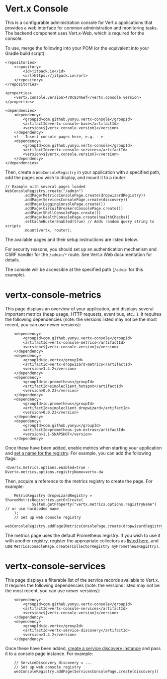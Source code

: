 Vert.x Console
==

This is a configurable administration console for Vert.x applications that provides a web interface for common administration and monitoring tasks.
The backend component uses Vert.x-Web, which is required for the console.

To use, merge the following into your POM (or the equivalent into your Gradle build script):

    <repositories>
        <repository>
            <id>jitpack.io</id>
            <url>https://jitpack.io</url>
        </repository>
    </repositories>

    <properties>
        <vertx.console.version>470c8346ef</vertx.console.version>
    </properties>

    <dependencies>
        <dependency>
            <groupId>com.github.yunyu.vertx-console</groupId>
            <artifactId>vertx-console-base</artifactId>
            <version>${vertx.console.version}</version>
        </dependency>
        <!-- Insert console pages here, e.g. -->
        <dependency>
            <groupId>com.github.yunyu.vertx-console</groupId>
            <artifactId>vertx-console-services</artifactId>
            <version>${vertx.console.version}</version>
        </dependency>
    </dependencies>

Then, create a `WebConsoleRegistry` in your application with a specified path, add the pages you wish to display, and mount it to a router:

	// Example with several pages loaded
    WebConsoleRegistry.create("/admin")
            .addPage(MetricsConsolePage.create(dropwizardRegistry))
            .addPage(ServicesConsolePage.create(discovery))
            .addPage(LoggingConsolePage.create())
            .addPage(CircuitBreakersConsolePage.create())
            .addPage(ShellConsolePage.create())
            .addPage(HealthConsolePage.create(healthChecks))
            .setCacheBusterEnabled(true) // Adds random query string to scripts
            .mount(vertx, router);

The available pages and their setup instructions are listed below.

For security reasons, you should set up an authentication mechanism and CSRF handler for the `/admin/*` route.
See Vert.x Web documentation for details.

The console will be accessible at the specified path (`/admin` for this example).

vertx-console-metrics
==

This page displays an overview of your application, and displays several important metrics (heap usage, HTTP requests, event bus, etc...).
It requires the following dependencies (note: the versions listed may not be the most recent, you can use newer versions):

        <dependency>
            <groupId>com.github.yunyu.vertx-console</groupId>
            <artifactId>vertx-console-metrics</artifactId>
            <version>${vertx.console.version}</version>
        </dependency>
        <dependency>
            <groupId>io.vertx</groupId>
            <artifactId>vertx-dropwizard-metrics</artifactId>
            <version>3.4.2</version>
        </dependency>
        <dependency>
            <groupId>io.prometheus</groupId>
            <artifactId>simpleclient_hotspot</artifactId>
            <version>0.0.23</version>
        </dependency>
        <dependency>
            <groupId>io.prometheus</groupId>
            <artifactId>simpleclient_dropwizard</artifactId>
            <version>0.0.23</version>
        </dependency>
        <dependency>
            <groupId>com.github.yunyu</groupId>
            <artifactId>prometheus-jvm-extras</artifactId>
            <version>1.1-SNAPSHOT</version>
        </dependency>

Once these have been added, enable metrics when starting your application and [set a name for the registry](http://vertx.io/docs/vertx-dropwizard-metrics/java/#_command_line_activation). For example, you can add the following flags:

    -Dvertx.metrics.options.enabled=true -Dvertx.metrics.options.registryName=vertx-dw

Then, acquire a reference to the metrics registry to create the page. For example:

        MetricRegistry dropwizardRegistry = SharedMetricRegistries.getOrCreate(
                System.getProperty("vertx.metrics.options.registryName") // or use hardcoded name
        );
        // Set up web console registry
        webConsoleRegistry.addPage(MetricsConsolePage.create(dropwizardRegistry));

The metrics page uses the default Prometheus registry. If you wish to use it with another registry, register the appropriate collectors as [listed here](https://github.com/yunyu/vertx-console-metrics/blob/49a70a5ea43f9bf7d6961278a756d378225f1748/src/main/java/in/yunyul/vertx/console/metrics/MetricsConsolePage.java#L24), and use `MetricsConsolePage.create(CollectorRegistry myPrometheusRegistry)`.

vertx-console-services
==

This page displays a filterable list of the service records available to Vert.x.
It requires the following dependencies (note: the versions listed may not be the most recent, you can use newer versions):

        <dependency>
            <groupId>com.github.yunyu.vertx-console</groupId>
            <artifactId>vertx-console-services</artifactId>
            <version>${vertx.console.version}</version>
        </dependency>
        <dependency>
            <groupId>io.vertx</groupId>
            <artifactId>vertx-service-discovery</artifactId>
            <version>3.4.2</version>
        </dependency>

Once these have been added, [create a service discovery instance](http://vertx.io/docs/vertx-service-discovery/java/#_creating_a_service_discovery_instance) and pass it to a console page instance. For example:

        // ServiceDiscovery discovery = ...
        // Set up web console registry
        webConsoleRegistry.addPage(ServicesConsolePage.create(discovery))
